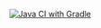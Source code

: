 [![Java CI with Gradle](https://github.com/GorElena/page-object/actions/workflows/gradle.yml/badge.svg)](https://github.com/GorElena/page-object/actions/workflows/gradle.yml)
